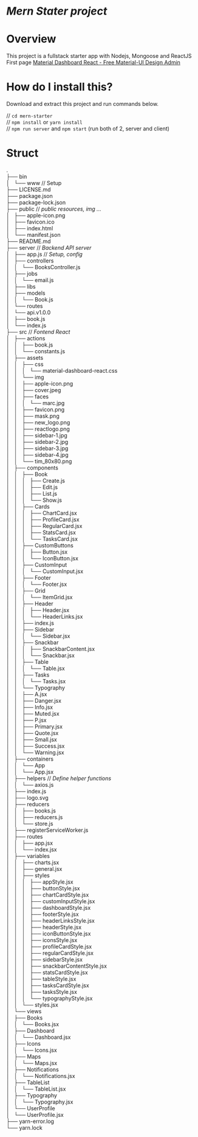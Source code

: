 # *Mern Stater project*

# Overview
  This project is a fullstack starter app with Nodejs, Mongoose and ReactJS
  First page [Material Dashboard React - Free Material-UI Design Admin](https://creativetimofficial.github.io/material-dashboard-react/)

  

# How do I install this?

  Download and extract this project and run commands below.

// `cd mern-starter`  
// `npm install` or `yarn install`  
// `npm run server` and `npm start` (run both of 2, server and client)

# Struct

.  
├── bin  
│   └── www // Setup  
├── LICENSE.md  
├── package.json  
├── package-lock.json  
├── public // *public resources, img ...*  
│   ├── apple-icon.png  
│   ├── favicon.ico  
│   ├── index.html  
│   └── manifest.json  
├── README.md  
├── server // *Backend API server*  
│   ├── app.js // *Setup, config*  
│   ├── controllers  
│   │   └── BooksController.js  
│   ├── jobs  
│   │   └── email.js  
│   ├── libs  
│   ├── models  
│   │   └── Book.js  
│   └── routes  
│       └── api.v1.0.0  
│           ├── book.js  
│           └── index.js  
├── src // *Fontend React*  
│   ├── actions  
│   │   ├── book.js  
│   │   └── constants.js  
│   ├── assets  
│   │   ├── css  
│   │   │   └── material-dashboard-react.css  
│   │   └── img  
│   │       ├── apple-icon.png  
│   │       ├── cover.jpeg  
│   │       ├── faces  
│   │       │   └── marc.jpg  
│   │       ├── favicon.png  
│   │       ├── mask.png  
│   │       ├── new_logo.png  
│   │       ├── reactlogo.png  
│   │       ├── sidebar-1.jpg  
│   │       ├── sidebar-2.jpg  
│   │       ├── sidebar-3.jpg  
│   │       ├── sidebar-4.jpg  
│   │       └── tim_80x80.png  
│   ├── components  
│   │   ├── Book  
│   │   │   ├── Create.js  
│   │   │   ├── Edit.js  
│   │   │   ├── List.js  
│   │   │   └── Show.js  
│   │   ├── Cards  
│   │   │   ├── ChartCard.jsx  
│   │   │   ├── ProfileCard.jsx  
│   │   │   ├── RegularCard.jsx  
│   │   │   ├── StatsCard.jsx  
│   │   │   └── TasksCard.jsx  
│   │   ├── CustomButtons  
│   │   │   ├── Button.jsx  
│   │   │   └── IconButton.jsx  
│   │   ├── CustomInput  
│   │   │   └── CustomInput.jsx  
│   │   ├── Footer  
│   │   │   └── Footer.jsx  
│   │   ├── Grid  
│   │   │   └── ItemGrid.jsx  
│   │   ├── Header  
│   │   │   ├── Header.jsx  
│   │   │   └── HeaderLinks.jsx  
│   │   ├── index.js  
│   │   ├── Sidebar  
│   │   │   └── Sidebar.jsx  
│   │   ├── Snackbar  
│   │   │   ├── SnackbarContent.jsx  
│   │   │   └── Snackbar.jsx  
│   │   ├── Table  
│   │   │   └── Table.jsx  
│   │   ├── Tasks  
│   │   │   └── Tasks.jsx  
│   │   └── Typography  
│   │       ├── A.jsx  
│   │       ├── Danger.jsx  
│   │       ├── Info.jsx  
│   │       ├── Muted.jsx  
│   │       ├── P.jsx  
│   │       ├── Primary.jsx  
│   │       ├── Quote.jsx  
│   │       ├── Small.jsx  
│   │       ├── Success.jsx  
│   │       └── Warning.jsx  
│   ├── containers  
│   │   └── App  
│   │       └── App.jsx  
│   ├── helpers // *Define helper functions*  
│   │   └── axios.js  
│   ├── index.js  
│   ├── logo.svg  
│   ├── reducers  
│   │   ├── books.js  
│   │   ├── reducers.js  
│   │   └── store.js  
│   ├── registerServiceWorker.js  
│   ├── routes  
│   │   ├── app.jsx  
│   │   └── index.jsx  
│   ├── variables  
│   │   ├── charts.jsx  
│   │   ├── general.jsx  
│   │   ├── styles  
│   │   │   ├── appStyle.jsx  
│   │   │   ├── buttonStyle.jsx  
│   │   │   ├── chartCardStyle.jsx  
│   │   │   ├── customInputStyle.jsx  
│   │   │   ├── dashboardStyle.jsx  
│   │   │   ├── footerStyle.jsx  
│   │   │   ├── headerLinksStyle.jsx  
│   │   │   ├── headerStyle.jsx  
│   │   │   ├── iconButtonStyle.jsx  
│   │   │   ├── iconsStyle.jsx  
│   │   │   ├── profileCardStyle.jsx  
│   │   │   ├── regularCardStyle.jsx  
│   │   │   ├── sidebarStyle.jsx  
│   │   │   ├── snackbarContentStyle.jsx  
│   │   │   ├── statsCardStyle.jsx  
│   │   │   ├── tableStyle.jsx  
│   │   │   ├── tasksCardStyle.jsx  
│   │   │   ├── tasksStyle.jsx  
│   │   │   └── typographyStyle.jsx  
│   │   └── styles.jsx  
│   └── views  
│       ├── Books  
│       │   └── Books.jsx  
│       ├── Dashboard  
│       │   └── Dashboard.jsx  
│       ├── Icons  
│       │   └── Icons.jsx  
│       ├── Maps  
│       │   └── Maps.jsx  
│       ├── Notifications  
│       │   └── Notifications.jsx  
│       ├── TableList  
│       │   └── TableList.jsx  
│       ├── Typography  
│       │   └── Typography.jsx  
│       └── UserProfile  
│           └── UserProfile.jsx  
├── yarn-error.log  
└── yarn.lock  
